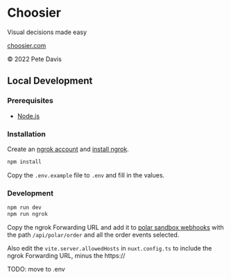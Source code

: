 # Choosier

Visual decisions made easy

[choosier.com](https://choosier.com/)

&copy; 2022 Pete Davis

## Local Development

### Prerequisites

- [Node.js](https://nodejs.org/en/download/)

### Installation

Create an [ngrok account](https://ngrok.com/) and [install ngrok](https://dashboard.ngrok.com/get-started/setup/macos).

```bash
npm install
```

Copy the `.env.example` file to `.env` and fill in the values.

### Development

```bash
npm run dev
npm run ngrok
```

Copy the ngrok Forwarding URL and add it to [polar sandbox webhooks](https://sandbox.polar.sh/dashboard/petedavisdev/settings/webhooks) with the path `/api/polar/order` and all the order events selected.

Also edit the `vite.server.allowedHosts` in `nuxt.config.ts` to include the ngrok Forwarding URL, minus the https://

TODO: move to .env
